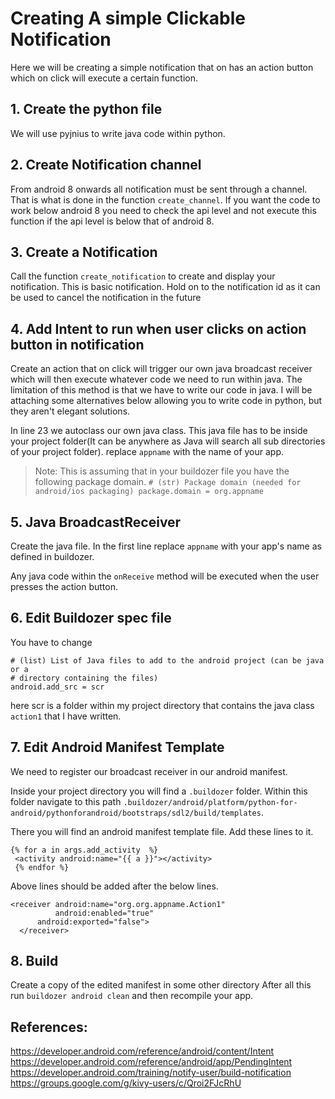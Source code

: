 # Creating A simple Clickable Notification

Here we will be creating a simple notification that on has an action button which on click will execute a certain function.

## 1. Create the python file
  We will use pyjnius to write java code within python.

## 2. Create Notification channel
  From android 8 onwards all notification must be sent through a channel. That is what is done in the function `create_channel`. If you want the code to work below android 8 you need to check the api level and not execute this function if the api level is below that of android 8.

## 3. Create a Notification
  Call the function `create_notification` to create and display your notification. This is basic notification. Hold on to the notification id as it can be used to cancel the notification in the future

## 4. Add Intent to run when user clicks on action button in notification
  Create an action that on click will trigger our own java broadcast receiver which will then execute whatever code we need to run within java. The limitation of this method is that we have to write our code in java. I will be attaching some alternatives below allowing you to write code in python, but they aren't elegant solutions.

  In line 23 we autoclass our own java class. This java file has to be inside your project folder(It can be anywhere as Java will search all sub directories of your project folder). replace `appname` with the name of your app.

  > Note: This is assuming that in your buildozer file you have the following package domain.
    ```
    # (str) Package domain (needed for android/ios packaging)
    package.domain = org.appname
    ```

## 5. Java BroadcastReceiver
  Create the java file. In the first line replace `appname` with your app's name as defined in buildozer.

  Any java code within the `onReceive` method will be executed when the user presses the action button.

## 6. Edit Buildozer spec file
  You have to change
  ```
  # (list) List of Java files to add to the android project (can be java or a
  # directory containing the files)
  android.add_src = scr
  ```
  here scr is a folder within my project directory that contains the java class `action1` that I have written.

## 7. Edit Android Manifest Template
  We need to register our broadcast receiver in our android manifest.

  Inside your project directory you will find a `.buildozer` folder. Within this folder navigate to this path `.buildozer/android/platform/python-for-android/pythonforandroid/bootstraps/sdl2/build/templates`.

  There you will find an android manifest template file.
  Add these lines to it.
  ```
  {% for a in args.add_activity  %}
   <activity android:name="{{ a }}"></activity>
   {% endfor %}
  ```
Above lines should be added after the below lines.
  ```
  <receiver android:name="org.org.appname.Action1"
            android:enabled="true"
        android:exported="false">
    </receiver>
  ```

## 8. Build
  Create a copy of the edited manifest in some other directory
  After all this run `buildozer android clean` and then recompile your app.

## References:
https://developer.android.com/reference/android/content/Intent
https://developer.android.com/reference/android/app/PendingIntent
https://developer.android.com/training/notify-user/build-notification
https://groups.google.com/g/kivy-users/c/Qroi2FJcRhU
